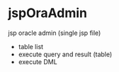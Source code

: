 jspOraAdmin
===========

jsp oracle admin (single jsp file)

* table list
* execute query and result (table)
* execute DML